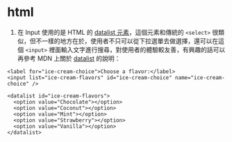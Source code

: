 # html

1. 在 Input 使用的是 HTML 的 [datalist 元素](https://developer.mozilla.org/en-US/docs/Web/HTML/Element/datalist)，這個元素和傳統的 `<select>` 很類似，但不一樣的地方在於，使用者不只可以從下拉選單去做選擇，還可以在這個 `<input>` 裡面輸入文字進行搜尋，對使用者的體驗較友善，有興趣的話可以再參考 MDN 上關於 [datalist](https://developer.mozilla.org/en-US/docs/Web/HTML/Element/datalist) 的說明：

```
<label for="ice-cream-choice">Choose a flavor:</label>
<input list="ice-cream-flavors" id="ice-cream-choice" name="ice-cream-choice" />

<datalist id="ice-cream-flavors">
  <option value="Chocolate"></option>
  <option value="Coconut"></option>
  <option value="Mint"></option>
  <option value="Strawberry"></option>
  <option value="Vanilla"></option>
</datalist>
```
